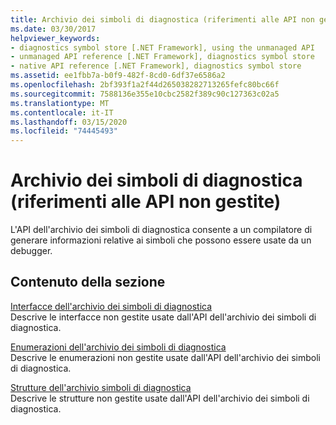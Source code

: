 ```yaml
---
title: Archivio dei simboli di diagnostica (riferimenti alle API non gestite)
ms.date: 03/30/2017
helpviewer_keywords:
- diagnostics symbol store [.NET Framework], using the unmanaged API
- unmanaged API reference [.NET Framework], diagnostics symbol store
- native API reference [.NET Framework], diagnostics symbol store
ms.assetid: ee1fbb7a-b0f9-482f-8cd0-6df37e6586a2
ms.openlocfilehash: 2bf393f1a2f44d265038282713265fefc80bc66f
ms.sourcegitcommit: 7588136e355e10cbc2582f389c90c127363c02a5
ms.translationtype: MT
ms.contentlocale: it-IT
ms.lasthandoff: 03/15/2020
ms.locfileid: "74445493"
---
```

# <a name="diagnostics-symbol-store-unmanaged-api-reference"></a>Archivio dei simboli di diagnostica (riferimenti alle API non gestite)
L'API dell'archivio dei simboli di diagnostica consente a un compilatore di generare informazioni relative ai simboli che possono essere usate da un debugger.  
  
## <a name="in-this-section"></a>Contenuto della sezione  
 [Interfacce dell'archivio dei simboli di diagnostica](../../../../docs/framework/unmanaged-api/diagnostics/diagnostics-symbol-store-interfaces.md)  
 Descrive le interfacce non gestite usate dall'API dell'archivio dei simboli di diagnostica.  
  
 [Enumerazioni dell'archivio dei simboli di diagnostica](../../../../docs/framework/unmanaged-api/diagnostics/diagnostics-symbol-store-enumerations.md)  
 Descrive le enumerazioni non gestite usate dall'API dell'archivio dei simboli di diagnostica.  
  
 [Strutture dell'archivio simboli di diagnostica](../../../../docs/framework/unmanaged-api/diagnostics/diagnostics-symbol-store-structures.md)  
 Descrive le strutture non gestite usate dall'API dell'archivio dei simboli di diagnostica.
